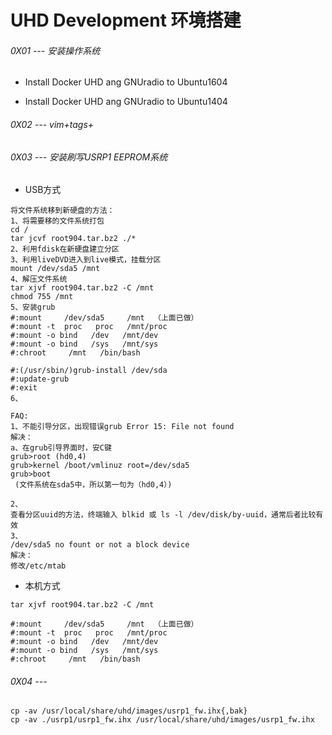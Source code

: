 # UHD Development 环境搭建

###### 0X01 --- 安装操作系统

* Install Docker UHD ang GNUradio to Ubuntu1604

* Install Docker UHD ang GNUradio to Ubuntu1404

###### 0X02 --- vim+tags+

###### 0X03 --- 安装刷写USRP1 EEPROM系统

* USB方式

```
将文件系统移到新硬盘的方法：
1、将需要移的文件系统打包
cd /
tar jcvf root904.tar.bz2 ./*
2、利用fdisk在新硬盘建立分区
3、利用liveDVD进入到live模式，挂载分区
mount /dev/sda5 /mnt
4、解压文件系统
tar xjvf root904.tar.bz2 -C /mnt
chmod 755 /mnt
5、安装grub
#:mount     /dev/sda5     /mnt  （上面已做）
#:mount -t  proc   proc   /mnt/proc
#:mount -o bind   /dev   /mnt/dev
#:mount -o bind   /sys   /mnt/sys
#:chroot     /mnt   /bin/bash

#:(/usr/sbin/)grub-install /dev/sda
#:update-grub
#:exit
6、

FAQ:
1、不能引导分区，出现错误grub Error 15: File not found
解决：
a、在grub引导界面时，安C键
grub>root (hd0,4)
grub>kernel /boot/vmlinuz root=/dev/sda5
grub>boot
 (文件系统在sda5中，所以第一句为（hd0,4）)

2、
查看分区uuid的方法，终端输入 blkid 或 ls -l /dev/disk/by-uuid，通常后者比较有效
3、
/dev/sda5 no fount or not a block device
解决：
修改/etc/mtab
```

* 本机方式

```
tar xjvf root904.tar.bz2 -C /mnt

#:mount     /dev/sda5     /mnt  （上面已做）
#:mount -t  proc   proc   /mnt/proc
#:mount -o bind   /dev   /mnt/dev
#:mount -o bind   /sys   /mnt/sys
#:chroot     /mnt   /bin/bash

```

###### 0X04 ---

```
cp -av /usr/local/share/uhd/images/usrp1_fw.ihx{,bak}
cp -av ./usrp1/usrp1_fw.ihx /usr/local/share/uhd/images/usrp1_fw.ihx

```
